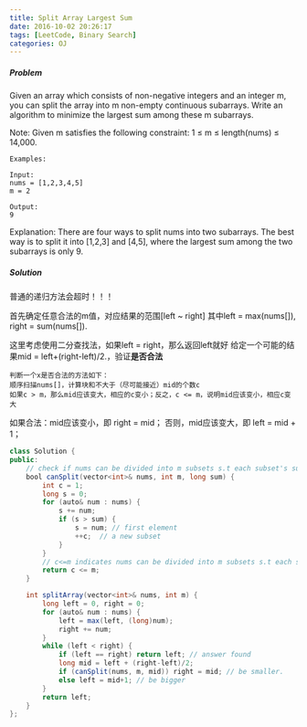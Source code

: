 ```yaml
---
title: Split Array Largest Sum
date: 2016-10-02 20:26:17
tags: [LeetCode, Binary Search]
categories: OJ
---
```


##### Problem
Given an array which consists of non-negative integers and an integer m, you can split the array into m non-empty continuous subarrays. Write an algorithm to minimize the largest sum among these m subarrays.

Note:
Given m satisfies the following constraint: 1 ≤ m ≤ length(nums) ≤ 14,000.

	Examples:

	Input:
	nums = [1,2,3,4,5]
	m = 2

	Output:
	9

Explanation:
There are four ways to split nums into two subarrays.
The best way is to split it into [1,2,3] and [4,5],
where the largest sum among the two subarrays is only 9.


##### Solution
普通的递归方法会超时！！！

首先确定任意合法的m值，对应结果的范围[left ~ right]
其中left = max(nums[]), right = sum(nums[]).

这里考虑使用二分查找法，如果left = right，那么返回left就好
给定一个可能的结果mid = left+(right-left)/2.，验证<b>是否合法</b>

	判断一个x是否合法的方法如下：
    顺序扫描nums[]，计算块和不大于（尽可能接近）mid的个数c
    如果c > m，那么mid应该变大，相应的c变小；反之，c <= m，说明mid应该变小，相应c变大

如果合法：mid应该变小，即 right = mid；
否则，mid应该变大，即 left = mid + 1；

```java
class Solution {
public:
	// check if nums can be divided into m subsets s.t each subset's summation <= sum
    bool canSplit(vector<int>& nums, int m, long sum) {
        int c = 1;
        long s = 0;
        for (auto& num : nums) {
            s += num;
            if (s > sum) {
                s = num; // first element
                ++c;  // a new subset
            }
        }
        // c<=m indicates nums can be divided into m subsets s.t each subset's summation <= sum
        return c <= m;
    }

    int splitArray(vector<int>& nums, int m) {
        long left = 0, right = 0;
        for (auto& num : nums) {
            left = max(left, (long)num);
            right += num;
        }
        while (left < right) {
            if (left == right) return left; // answer found
            long mid = left + (right-left)/2;
            if (canSplit(nums, m, mid)) right = mid; // be smaller.
            else left = mid+1; // be bigger
        }
        return left;
    }
};
```

